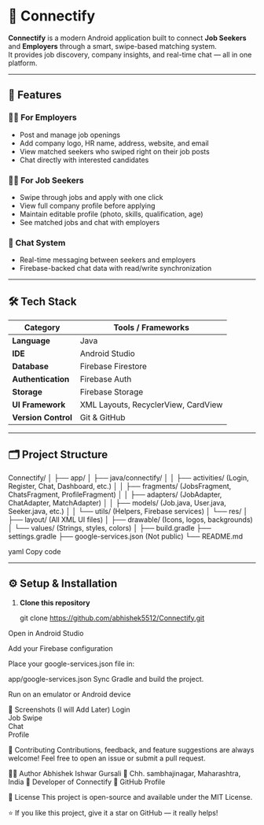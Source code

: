 # 🚀 Connectify

**Connectify** is a modern Android application built to connect **Job Seekers** and **Employers** through a smart, swipe-based matching system.  
It provides job discovery, company insights, and real-time chat — all in one platform.

---

## 📱 Features

### 👩‍💼 For Employers
- Post and manage job openings  
- Add company logo, HR name, address, website, and email  
- View matched seekers who swiped right on their job posts  
- Chat directly with interested candidates  

### 👨‍🎓 For Job Seekers
- Swipe through jobs and apply with one click  
- View full company profile before applying  
- Maintain editable profile (photo, skills, qualification, age)  
- See matched jobs and chat with employers  

### 💬 Chat System
- Real-time messaging between seekers and employers  
- Firebase-backed chat data with read/write synchronization  

---

## 🛠️ Tech Stack

| Category | Tools / Frameworks |
|-----------|--------------------|
| **Language** | Java |
| **IDE** | Android Studio |
| **Database** | Firebase Firestore |
| **Authentication** | Firebase Auth |
| **Storage** | Firebase Storage |
| **UI Framework** | XML Layouts, RecyclerView, CardView |
| **Version Control** | Git & GitHub |

---

## 🗂️ Project Structure

Connectify/
│
├── app/
│ ├── java/connectify/
│ │ ├── activities/ (Login, Register, Chat, Dashboard, etc.)
│ │ ├── fragments/ (JobsFragment, ChatsFragment, ProfileFragment)
│ │ ├── adapters/ (JobAdapter, ChatAdapter, MatchAdapter)
│ │ ├── models/ (Job.java, User.java, Seeker.java, etc.)
│ │ └── utils/ (Helpers, Firebase services)
│ └── res/
│ ├── layout/ (All XML UI files)
│ ├── drawable/ (Icons, logos, backgrounds)
│ └── values/ (Strings, styles, colors)
│
├── build.gradle
├── settings.gradle
├── google-services.json (Not public)
└── README.md

yaml
Copy code

---

## ⚙️ Setup & Installation

1. **Clone this repository**

   git clone https://github.com/abhishek5512/Connectify.git

Open in Android Studio

Add your Firebase configuration

Place your google-services.json file in:

app/google-services.json
Sync Gradle and build the project.

Run on an emulator or Android device

📸 Screenshots (I will Add Later)
Login	
Job Swipe	
Chat	
Profile


🤝 Contributing
Contributions, feedback, and feature suggestions are always welcome!
Feel free to open an issue or submit a pull request.

🧑‍💻 Author
Abhishek Ishwar Gursali
📍 Chh. sambhajinagar, Maharashtra, India
💼 Developer of Connectify
📧 GitHub Profile

📜 License
This project is open-source and available under the MIT License.

⭐ If you like this project, give it a star on GitHub — it really helps!
